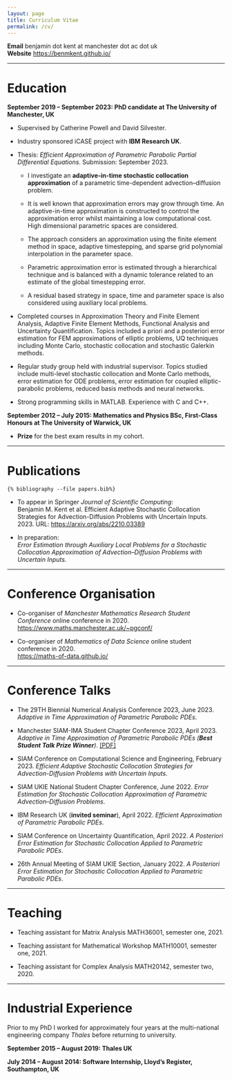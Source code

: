 ```yaml
---
layout: page
title: Curriculum Vitae
permalink: /cv/
---
```



**Email** benjamin dot kent at manchester dot ac dot uk  
**Website** <https://benmkent.github.io/>

------------------------------------------------------------------------

# Education

**September 2019 – September 2023: PhD candidate at The University of Manchester, UK**

-   Supervised by Catherine Powell and David Silvester.

-   Industry sponsored iCASE project with **IBM Research UK**.

-   Thesis: *Efficient Approximation of Parametric Parabolic Partial Differential Equations*.
    Submission: September 2023.

    -   I investigate an **adaptive-in-time stochastic collocation approximation** of a parametric time-dependent advection–diffusion problem.

    -   It is well known that approximation errors may grow through time. An adaptive-in-time approximation is constructed to
        control the approximation error whilst maintaining a low computational cost. High dimensional parametric spaces are considered.

    -   The approach considers an approximation using the finite element method in space, adaptive timestepping, and sparse grid polynomial interpolation in the parameter space.

    -   Parametric approximation error is estimated through a hierarchical technique and is balanced with a dynamic tolerance related to an estimate of the global timestepping error.

    -   A residual based strategy in space, time and parameter space is also considered using auxiliary local problems.

-   Completed courses in Approximation Theory and Finite Element Analysis, Adaptive Finite Element Methods, Functional Analysis and Uncertainty Quantification. Topics included a priori and a posteriori error estimation for FEM approximations of elliptic problems, UQ techniques including Monte Carlo, stochastic collocation and stochastic Galerkin methods.

-   Regular study group held with industrial supervisor. Topics studied include multi-level stochastic collocation and Monte Carlo methods, error estimation for ODE problems, error estimation for coupled elliptic-parabolic problems, reduced basis methods and neural networks.
-   Strong programming skills in MATLAB. Experience with C and C++.

**September 2012 – July 2015: Mathematics and Physics BSc, First-Class Honours at The University of Warwick, UK**

-   **Prize** for the best exam results in my cohort.

------------------------------------------------------------------------

# Publications

    {% bibliography --file papers.bib%}
-   To appear in Springer *Journal of Scientific Computing*:\
    Benjamin M. Kent et al. Efficient Adaptive Stochastic Collocation Strategies for Advection-Diffusion Problems with Uncertain Inputs. 2023. URL: <https://arxiv.org/abs/2210.03389>

-   In preparation:  
    *Error Estimation through Auxiliary Local Problems for a Stochastic Collocation Approximation of Advection–Diffusion Problems with Uncertain Inputs.*

------------------------------------------------------------------------

# Conference Organisation

-   Co-organiser of *Manchester Mathematics Research Student Conference* online conference in 2020.  
    <https://www.maths.manchester.ac.uk/~pgconf/>

-   Co-organiser of *Mathematics of Data Science* online student conference in 2020.  
    <https://maths-of-data.github.io/>

------------------------------------------------------------------------

# Conference Talks

-   The 29TH Biennial Numerical Analysis Conference 2023, June 2023.
    *Adaptive in Time Approximation of Parametric Parabolic PDEs*.

-   Manchester SIAM-IMA Student Chapter Conference 2023, April 2023.
    *Adaptive in Time Approximation of Parametric Parabolic PDEs (**Best Student Talk Prize Winner**)*. [\[PDF\]](/assets/slides/bk-siam-student-conference.pdf)

-   SIAM Conference on Computational Science and Engineering, February 2023. 
    *Efficient Adaptive Stochastic Collocation Strategies for Advection-Diffusion Problems with Uncertain Inputs*.

-   SIAM UKIE National Student Chapter Conference, June 2022.
    *Error Estimation for Stochastic Collocation Approximation of Parametric
    Advection–Diffusion Problems*.

-   IBM Research UK (**invited seminar**), April 2022.
    *Efficient Approximation of Parametric Parabolic PDEs*.

-   SIAM Conference on Uncertainty Quantification, April 2022.
    *A Posteriori Error Estimation for Stochastic Collocation Applied to Parametric Parabolic PDEs*.

-   26th Annual Meeting of SIAM UKIE Section, January 2022. 
    *A Posteriori Error Estimation for Stochastic Collocation Applied to Parametric Parabolic PDEs*.

------------------------------------------------------------------------

# Teaching

-   Teaching assistant for Matrix Analysis MATH36001, semester one, 2021.

-   Teaching assistant for Mathematical Workshop MATH10001, semester one, 2021.

-   Teaching assistant for Complex Analysis MATH20142, semester two, 2020.

------------------------------------------------------------------------

# Industrial Experience

Prior to my PhD I worked for approximately four years at the multi-national engineering company *Thales* before returning to university.

**September 2015 – August 2019: Thales UK**

**July 2014 – August 2014: Software Internship, Lloyd’s Register, Southampton, UK**
